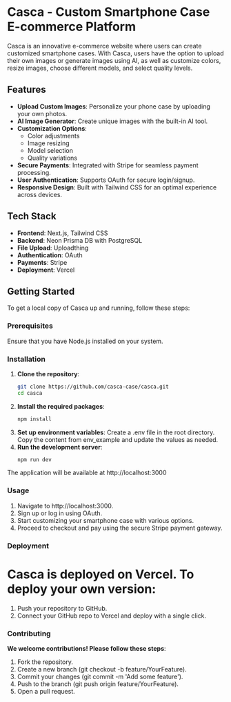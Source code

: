 # Casca - Custom Smartphone Case E-commerce Platform

Casca is an innovative e-commerce website where users can create customized smartphone cases. With Casca, users have the option to upload their own images or generate images using AI, as well as customize colors, resize images, choose different models, and select quality levels.

## Features

- **Upload Custom Images**: Personalize your phone case by uploading your own photos.
- **AI Image Generator**: Create unique images with the built-in AI tool.
- **Customization Options**:
  - Color adjustments
  - Image resizing
  - Model selection
  - Quality variations
- **Secure Payments**: Integrated with Stripe for seamless payment processing.
- **User Authentication**: Supports OAuth for secure login/signup.
- **Responsive Design**: Built with Tailwind CSS for an optimal experience across devices.

## Tech Stack

- **Frontend**: Next.js, Tailwind CSS
- **Backend**: Neon Prisma DB with PostgreSQL
- **File Upload**: Uploadthing
- **Authentication**: OAuth
- **Payments**: Stripe
- **Deployment**: Vercel

## Getting Started

To get a local copy of Casca up and running, follow these steps:

### Prerequisites

Ensure that you have Node.js installed on your system.

### Installation

1. **Clone the repository**:
   ```bash
   git clone https://github.com/casca-case/casca.git
   cd casca
2. **Install the required packages**:
   ```bash
   npm install
3. **Set up environment variables**:
   Create a .env file in the root directory.
   Copy the content from env_example and update the values as needed.
4. **Run the development server**:
   ```bash
   npm run dev
  The application will be available at http://localhost:3000

### Usage
1. Navigate to http://localhost:3000.
2. Sign up or log in using OAuth.
3. Start customizing your smartphone case with various options.
4. Proceed to checkout and pay using the secure Stripe payment gateway.

### Deployment
# Casca is deployed on Vercel. To deploy your own version:

1. Push your repository to GitHub.
2. Connect your GitHub repo to Vercel and deploy with a single click.

### Contributing
**We welcome contributions! Please follow these steps**:

1. Fork the repository.
2. Create a new branch (git checkout -b feature/YourFeature).
3. Commit your changes (git commit -m 'Add some feature').
4. Push to the branch (git push origin feature/YourFeature).
5. Open a pull request.
   
   
